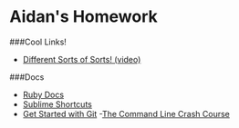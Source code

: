 # Aidan's Homework
###Cool Links!
- [Different Sorts of Sorts! (video)](https://www.youtube.com/watch?v=kPRA0W1kECg 'video of differenet types of sorts')

###Docs
- [Ruby Docs](http://ruby-doc.com/)
- [Sublime Shortcuts](http://sublime-text-unofficial-documentation.readthedocs.org/en/latest/reference/keyboard_shortcuts_osx.html)
- [Get Started with Git](http://skillcrush.com/2013/02/20/get-started-working-with-git/)
-[The Command Line Crash Course](http://cli.learncodethehardway.org/book/)
